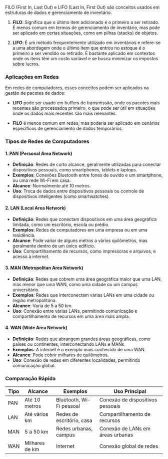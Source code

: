 FILO (First In, Last Out) e LIFO (Last In, First Out) são conceitos usados em estruturas de dados e gerenciamento de inventário.

1. **FILO**: Significa que o último item adicionado é o primeiro a ser retirado. É menos comum em termos de gerenciamento de inventário, mas pode ser aplicado em certas situações, como em pilhas (stacks) de objetos.

2. **LIFO**: É um método frequentemente utilizado em inventários e refere-se a uma abordagem onde o último item que entrou no estoque é o primeiro a ser vendido ou retirado. É bastante aplicado em contextos onde os itens têm um custo variável e se busca minimizar os impostos sobre lucros.

### Aplicações em Redes

Em redes de computadores, esses conceitos podem ser aplicados na gestão de pacotes de dados:

- **LIFO** pode ser usado em buffers de transmissão, onde os pacotes mais recentes são processados primeiro, o que pode ser útil em situações onde os dados mais recentes são mais relevantes.
  
- **FILO** é menos comum em redes, mas poderia ser aplicado em cenários específicos de gerenciamento de dados temporários.


### Tipos de Redes de Computadores

#### 1. **PAN (Personal Area Network)**
- **Definição**: Redes de curto alcance, geralmente utilizadas para conectar dispositivos pessoais, como smartphones, tablets e laptops.
- **Exemplos**: Conexões Bluetooth entre fones de ouvido e um smartphone, ou uma rede Wi-Fi em casa.
- **Alcance**: Normalmente até 10 metros.
- **Uso**: Troca de dados entre dispositivos pessoais ou controle de dispositivos inteligentes (como smartwatches).

#### 2. **LAN (Local Area Network)**
- **Definição**: Redes que conectam dispositivos em uma área geográfica limitada, como um escritório, escola ou prédio.
- **Exemplos**: Redes de computadores em uma empresa ou em uma residência.
- **Alcance**: Pode variar de alguns metros a vários quilômetros, mas geralmente dentro de um único edifício.
- **Uso**: Compartilhamento de recursos, como impressoras e arquivos, e acesso à internet.

#### 3. **MAN (Metropolitan Area Network)**
- **Definição**: Redes que cobrem uma área geográfica maior que uma LAN, mas menor que uma WAN, como uma cidade ou um campus universitário.
- **Exemplos**: Redes que interconectam várias LANs em uma cidade ou região metropolitana.
- **Alcance**: Varia de 5 a 50 km.
- **Uso**: Conexão entre várias LANs, permitindo comunicação e compartilhamento de recursos em uma área mais ampla.

#### 4. **WAN (Wide Area Network)**
- **Definição**: Redes que abrangem grandes áreas geográficas, como países ou continentes, interconectando LANs e MANs.
- **Exemplos**: A internet é o exemplo mais conhecido de uma WAN.
- **Alcance**: Pode cobrir milhares de quilômetros.
- **Uso**: Conexão de redes em diferentes localidades, permitindo comunicação global.

### Comparação Rápida

| Tipo    | Alcance           | Exemplos                      | Uso Principal                    |
|---------|-------------------|-------------------------------|----------------------------------|
| PAN     | Até 10 metros     | Bluetooth, Wi-Fi pessoal      | Conexão de dispositivos pessoais |
| LAN     | Até vários km     | Redes de escritório, casa     | Compartilhamento de recursos     |
| MAN     | 5 a 50 km         | Redes urbanas, campus         | Conexão de LANs em áreas urbanas |
| WAN     | Milhares de km    | Internet                      | Conexão global de redes          |
